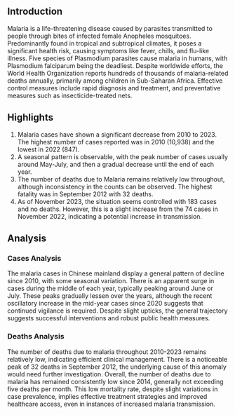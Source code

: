 ## Introduction

Malaria is a life-threatening disease caused by parasites transmitted to people through bites of infected female Anopheles mosquitoes. Predominantly found in tropical and subtropical climates, it poses a significant health risk, causing symptoms like fever, chills, and flu-like illness. Five species of Plasmodium parasites cause malaria in humans, with Plasmodium falciparum being the deadliest. Despite worldwide efforts, the World Health Organization reports hundreds of thousands of malaria-related deaths annually, primarily among children in Sub-Saharan Africa. Effective control measures include rapid diagnosis and treatment, and preventative measures such as insecticide-treated nets.

## Highlights

1. Malaria cases have shown a significant decrease from 2010 to 2023. The highest number of cases reported was in 2010 (10,938) and the lowest in 2022 (847).<br/>
2. A seasonal pattern is observable, with the peak number of cases usually around May-July, and then a gradual decrease until the end of each year.<br/>
3. The number of deaths due to Malaria remains relatively low throughout, although inconsistency in the counts can be observed. The highest fatality was in September 2012 with 32 deaths.<br/>
4. As of November 2023, the situation seems controlled with 183 cases and no deaths. However, this is a slight increase from the 74 cases in November 2022, indicating a potential increase in transmission.<br/>

## Analysis

### Cases Analysis

The malaria cases in Chinese mainland display a general pattern of decline since 2010, with some seasonal variation. There is an apparent surge in cases during the middle of each year, typically peaking around June or July. These peaks gradually lessen over the years, although the recent oscillatory increase in the mid-year cases since 2020 suggests that continued vigilance is required. Despite slight upticks, the general trajectory suggests successful interventions and robust public health measures.

### Deaths Analysis

The number of deaths due to malaria throughout 2010-2023 remains relatively low, indicating efficient clinical management. There is a noticeable peak of 32 deaths in September 2012, the underlying cause of this anomaly would need further investigation. Overall, the number of deaths due to malaria has remained consistently low since 2014, generally not exceeding five deaths per month. This low mortality rate, despite slight variations in case prevalence, implies effective treatment strategies and improved healthcare access, even in instances of increased malaria transmission.
